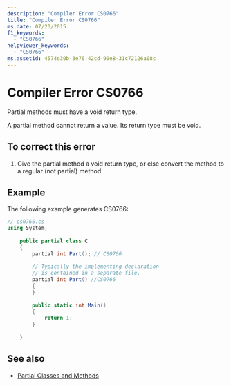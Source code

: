 ```yaml
---
description: "Compiler Error CS0766"
title: "Compiler Error CS0766"
ms.date: 07/20/2015
f1_keywords: 
  - "CS0766"
helpviewer_keywords: 
  - "CS0766"
ms.assetid: 4574e30b-3e76-42cd-90e8-31c72126a08c
---
```

# Compiler Error CS0766
Partial methods must have a void return type.  
  
 A partial method cannot return a value. Its return type must be void.  
  
## To correct this error  
  
1. Give the partial method a void return type, or else convert the method to a regular (not partial) method.  
  
## Example  
 The following example generates CS0766:  
  
```csharp  
// cs0766.cs  
using System;  
  
    public partial class C  
    {  
        partial int Part(); // CS0766  
  
        // Typically the implementing declaration  
        // is contained in a separate file.  
        partial int Part() //CS0766  
        {  
        }  
  
        public static int Main()  
        {  
            return 1;  
        }  
  
    }  
```  
  
## See also

- [Partial Classes and Methods](../programming-guide/classes-and-structs/partial-classes-and-methods.md)
